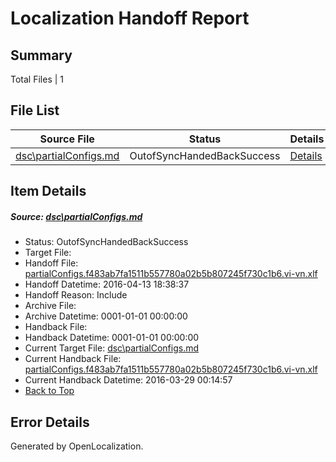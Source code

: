 # <a name='report-top'></a> Localization Handoff Report

## Summary
 Total Files | 1

## File List
 Source File | Status | Details 
 ----------- | ------ | ------- 
 [dsc\partialConfigs.md](https://github.com/OpenLocalizationOrg/PowerShell-Docs/blob/d5ec439356d12304ceb6b2b3257885aa2cc461b7/dsc/partialConfigs.md) | OutofSyncHandedBackSuccess | [Details](#4d60df7ffda430acb6b5a48baf09cfa0dc9fc2b840)

## Item Details
##### <a name='4d60df7ffda430acb6b5a48baf09cfa0dc9fc2b840'></a> Source: [dsc\partialConfigs.md](https://github.com/OpenLocalizationOrg/PowerShell-Docs/blob/d5ec439356d12304ceb6b2b3257885aa2cc461b7/dsc/partialConfigs.md)
* Status: OutofSyncHandedBackSuccess
* Target File: 
* Handoff File: [partialConfigs.f483ab7fa1511b557780a02b5b807245f730c1b6.vi-vn.xlf](https://github.com/OpenLocalizationOrg/olhandoff/blob/0759f0e54c337800d50438ba7cb6b2dbf86502ce/ol-handoff/OpenLocalizationOrg/PowerShell-Docs.vi-vn/master/partialConfigs.f483ab7fa1511b557780a02b5b807245f730c1b6.vi-vn.xlf)
* Handoff Datetime: 2016-04-13 18:38:37
* Handoff Reason: Include
* Archive File: 
* Archive Datetime: 0001-01-01 00:00:00
* Handback File: 
* Handback Datetime: 0001-01-01 00:00:00
* Current Target File: [dsc\partialConfigs.md](https://github.com/OpenLocalizationOrg/PowerShell-Docs.vi-vn/blob/ac4c7a0ddd7b9adf97ef6f72370fed3a3ede6bbb/dsc/partialConfigs.md)
* Current Handback File: [partialConfigs.f483ab7fa1511b557780a02b5b807245f730c1b6.vi-vn.xlf](https://github.com/OpenLocalizationOrg/olhandback/blob/0381c30da4aa481e4fabb22c9c37893761d27a33/ol-handback/OpenLocalizationOrg/PowerShell-Docs.vi-vn/master/partialConfigs.f483ab7fa1511b557780a02b5b807245f730c1b6.vi-vn.xlf)
* Current Handback Datetime: 2016-03-29 00:14:57
* [Back to Top](#report-top)


## Error Details

Generated by OpenLocalization.
